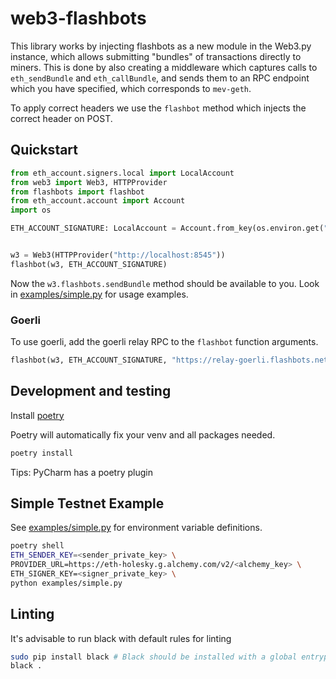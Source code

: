 # web3-flashbots

This library works by injecting flashbots as a new module in the Web3.py instance, which allows submitting "bundles" of transactions directly to miners. This is done by also creating a middleware which captures calls to `eth_sendBundle` and `eth_callBundle`, and sends them to an RPC endpoint which you have specified, which corresponds to `mev-geth`.

To apply correct headers we use the `flashbot` method which injects the correct header on POST.

## Quickstart

```python
from eth_account.signers.local import LocalAccount
from web3 import Web3, HTTPProvider
from flashbots import flashbot
from eth_account.account import Account
import os

ETH_ACCOUNT_SIGNATURE: LocalAccount = Account.from_key(os.environ.get("ETH_SIGNER_KEY"))


w3 = Web3(HTTPProvider("http://localhost:8545"))
flashbot(w3, ETH_ACCOUNT_SIGNATURE)
```

Now the `w3.flashbots.sendBundle` method should be available to you. Look in [examples/simple.py](./examples/simple.py) for usage examples.

### Goerli

To use goerli, add the goerli relay RPC to the `flashbot` function arguments.

```python
flashbot(w3, ETH_ACCOUNT_SIGNATURE, "https://relay-goerli.flashbots.net")
```

## Development and testing

Install [poetry](https://python-poetry.org/)

Poetry will automatically fix your venv and all packages needed.

```sh
poetry install
```

Tips: PyCharm has a poetry plugin

## Simple Testnet Example

See [examples/simple.py](./examples/simple.py) for environment variable definitions.

```sh
poetry shell
ETH_SENDER_KEY=<sender_private_key> \
PROVIDER_URL=https://eth-holesky.g.alchemy.com/v2/<alchemy_key> \
ETH_SIGNER_KEY=<signer_private_key> \
python examples/simple.py
```

## Linting

It's advisable to run black with default rules for linting

```sh
sudo pip install black # Black should be installed with a global entrypoint
black .
```
